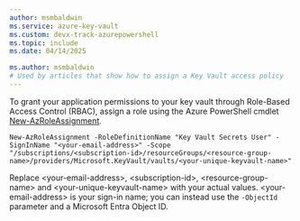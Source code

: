 ```yaml
---
author: msmbaldwin
ms.service: azure-key-vault
ms.custom: devx-track-azurepowershell
ms.topic: include
ms.date: 04/14/2025

ms.author: msmbaldwin
# Used by articles that show how to assign a Key Vault access policy
---
```


To grant your application permissions to your key vault through Role-Based Access Control (RBAC), assign a role using the Azure PowerShell cmdlet [New-AzRoleAssignment](/powershell/module/az.resources/new-azroleassignment).

```azurepowershell
New-AzRoleAssignment -RoleDefinitionName "Key Vault Secrets User" -SignInName "<your-email-address>" -Scope "/subscriptions/<subscription-id>/resourceGroups/<resource-group-name>/providers/Microsoft.KeyVault/vaults/<your-unique-keyvault-name>"
```

Replace \<your-email-address\>, \<subscription-id\>, \<resource-group-name\> and \<your-unique-keyvault-name\> with your actual values. \<your-email-address\> is your sign-in name; you can instead use the `-ObjectId` parameter and a Microsoft Entra Object ID.
